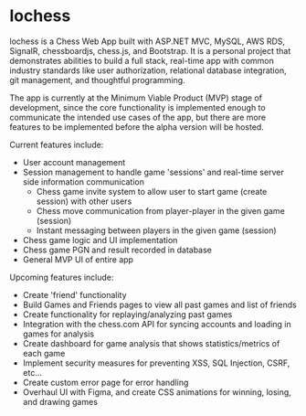 # lochess
lochess is a Chess Web App built with ASP.NET MVC, MySQL, AWS RDS, SignalR, chessboardjs, chess.js, and Bootstrap. It is a personal project that demonstrates abilities to build a full stack, real-time app with common industry standards like user authorization, relational database integration, git management, and thoughtful programming.

The app is currently at the Minimum Viable Product (MVP) stage of development, since the core functionality is implemented enough to communicate the intended use cases of the app, but there are more features to be implemented before the alpha version will be hosted. 

Current features include:
- User account management
- Session management to handle game 'sessions' and real-time server side information communication
   - Chess game invite system to allow user to start game (create session) with other users
   - Chess move communication from player-player in the given game (session)
   - Instant messaging between players in the given game (session)
- Chess game logic and UI implementation
- Chess game PGN and result recorded in database
- General MVP UI of entire app

Upcoming features include:
- Create 'friend' functionality
- Build Games and Friends pages to view all past games and list of friends
- Create functionality for replaying/analyzing past games
- Integration with the chess.com API for syncing accounts and loading in games for analysis
- Create dashboard for game analysis that shows statistics/metrics of each game
- Implement security measures for preventing XSS, SQL Injection, CSRF, etc...
- Create custom error page for error handling
- Overhaul UI with Figma, and create CSS animations for winning, losing, and drawing games
